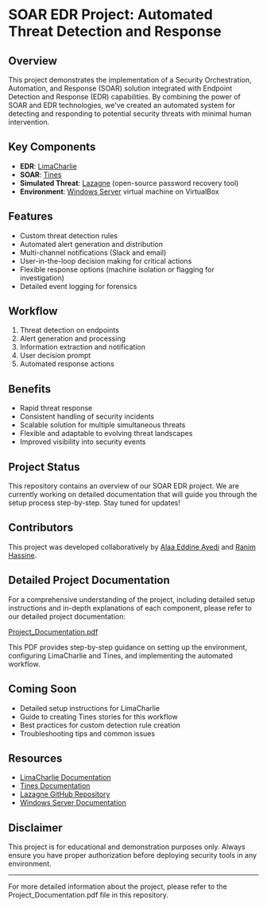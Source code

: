 # SOAR EDR Project: Automated Threat Detection and Response

## Overview

This project demonstrates the implementation of a Security Orchestration, Automation, and Response (SOAR) solution integrated with Endpoint Detection and Response (EDR) capabilities. By combining the power of SOAR and EDR technologies, we've created an automated system for detecting and responding to potential security threats with minimal human intervention.

## Key Components

- **EDR**: [LimaCharlie](https://limacharlie.io/)
- **SOAR**: [Tines](https://www.tines.com/)
- **Simulated Threat**: [Lazagne](https://github.com/AlessandroZ/LaZagne) (open-source password recovery tool)
- **Environment**: [Windows Server](https://www.microsoft.com/en-us/windows-server) virtual machine on VirtualBox

## Features

- Custom threat detection rules
- Automated alert generation and distribution
- Multi-channel notifications (Slack and email)
- User-in-the-loop decision making for critical actions
- Flexible response options (machine isolation or flagging for investigation)
- Detailed event logging for forensics

## Workflow

1. Threat detection on endpoints
2. Alert generation and processing
3. Information extraction and notification
4. User decision prompt
5. Automated response actions

## Benefits

- Rapid threat response
- Consistent handling of security incidents
- Scalable solution for multiple simultaneous threats
- Flexible and adaptable to evolving threat landscapes
- Improved visibility into security events

## Project Status

This repository contains an overview of our SOAR EDR project. We are currently working on detailed documentation that will guide you through the setup process step-by-step. Stay tuned for updates!

## Contributors

This project was developed collaboratively by [Alaa Eddine Ayedi](https://github.com/nattycoder) and [Ranim Hassine](https://github.com/ranimhassine).

## Detailed Project Documentation

For a comprehensive understanding of the project, including detailed setup instructions and in-depth explanations of each component, please refer to our detailed project documentation:

[Project_Documentation.pdf](./Cybersecurity_Soar_EDR_Project.pdf)

This PDF provides step-by-step guidance on setting up the environment, configuring LimaCharlie and Tines, and implementing the automated workflow.

## Coming Soon

- Detailed setup instructions for LimaCharlie
- Guide to creating Tines stories for this workflow
- Best practices for custom detection rule creation
- Troubleshooting tips and common issues

## Resources

- [LimaCharlie Documentation](https://docs.limacharlie.io/)
- [Tines Documentation](https://www.tines.com/docs)
- [Lazagne GitHub Repository](https://github.com/AlessandroZ/LaZagne)
- [Windows Server Documentation](https://docs.microsoft.com/en-us/windows-server/)

## Disclaimer

This project is for educational and demonstration purposes only. Always ensure you have proper authorization before deploying security tools in any environment.

---

For more detailed information about the project, please refer to the Project_Documentation.pdf file in this repository.
